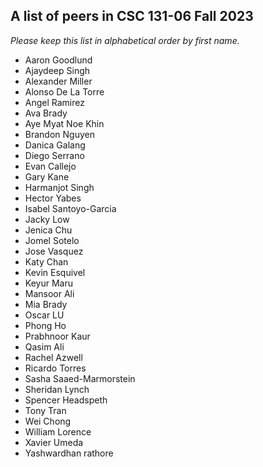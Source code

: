 ## A list of peers in CSC 131-06 Fall 2023

_Please keep this list in alphabetical order by first name._

- Aaron Goodlund
- Ajaydeep Singh
- Alexander Miller
- Alonso De La Torre
- Angel Ramirez
- Ava Brady
- Aye Myat Noe Khin
- Brandon Nguyen
- Danica Galang
- Diego Serrano
- Evan Callejo
- Gary Kane
- Harmanjot Singh
- Hector Yabes
- Isabel Santoyo-Garcia
- Jacky Low
- Jenica Chu
- Jomel Sotelo
- Jose Vasquez
- Katy Chan
- Kevin Esquivel
- Keyur Maru
- Mansoor Ali
- Mia Brady
- Oscar LU
- Phong Ho
- Prabhnoor Kaur
- Qasim Ali
- Rachel Azwell
- Ricardo Torres
- Sasha Saaed-Marmorstein
- Sheridan Lynch
- Spencer Headspeth
- Tony Tran
- Wei Chong
- William Lorence
- Xavier Umeda
- Yashwardhan rathore
